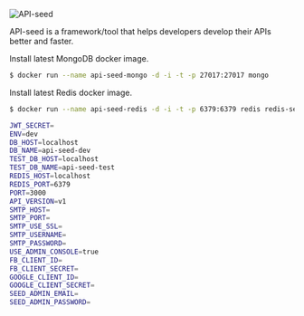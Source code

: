 ![API-seed](https://bitbucket.org/anzemur/api-seed/raw/15d25e8f43f330b1bc2b464b13609d5d5fa4fff7/assets/logo-small.png)

API-seed is a framework/tool that helps developers develop their APIs better and faster.

Install latest MongoDB docker image.
```bash
$ docker run --name api-seed-mongo -d -i -t -p 27017:27017 mongo
```

Install latest Redis docker image.

```bash
$ docker run --name api-seed-redis -d -i -t -p 6379:6379 redis redis-server --appendonly yes
```


```bash
JWT_SECRET=
ENV=dev
DB_HOST=localhost
DB_NAME=api-seed-dev
TEST_DB_HOST=localhost
TEST_DB_NAME=api-seed-test
REDIS_HOST=localhost
REDIS_PORT=6379
PORT=3000
API_VERSION=v1
SMTP_HOST=
SMTP_PORT=
SMTP_USE_SSL=
SMTP_USERNAME=
SMTP_PASSWORD=
USE_ADMIN_CONSOLE=true
FB_CLIENT_ID=
FB_CLIENT_SECRET=
GOOGLE_CLIENT_ID=
GOOGLE_CLIENT_SECRET=
SEED_ADMIN_EMAIL=
SEED_ADMIN_PASSWORD=
```